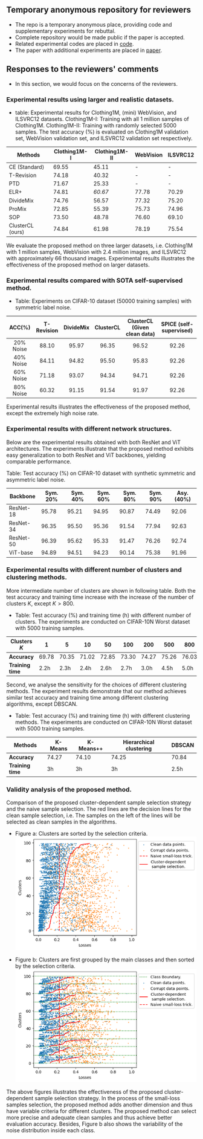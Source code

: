 ## Temporary anonymous repository for reviewers

- The repo is a temporary anonymous place, providing code and supplementary experiments for rebuttal.
- Complete repository would be made public if the paper is accepted.
- Related experimental codes are placed in [code](https://github.com/AnonymousForICASSP2024/TemporaryAnonymousRepForReviewers/tree/master/code).
- The paper with additional experiments are placed in [paper](https://github.com/AnonymousForICASSP2024/TemporaryAnonymousRepForReviewers/blob/master/docs/paper.pdf).


## Responses to the reviewers' comments

- In this section, we would focus on the concerns of the reviewers.


### Experimental results using larger and realistic datasets.

- table: Experimental results for Clothing1M, (mini) WebVision, and ILSVRC12 datasets.
Clothing1M-I: Training with all 1 million samples of Clothing1M. 
Clothing1M-II: Training with randomly selected 5000 samples.
The test accuracy (\%) is evaluated on Clothing1M validation set, WebVision validation set, and ILSVRC12 validation set respectively.

| **Methods**         | **Clothing1M-I** | **Clothing1M-II** | **WebVision** | **ILSVRC12** |
|----------------------|------------------|-------------------|---------------|--------------|
| CE (Standard)        | 69.55            | 45.11             | -             | -            |
| T-Revision           | 74.18           | 40.32             | -             | -            |
| PTD                  | 71.67           | 25.33             | -             | -            |
| ELR+                 | 74.81      | *60.67*           | 77.78    | 70.29   |
| DivideMix            | 74.76       | 56.57             | 77.32   | 75.20  |
| ProMix               | 72.85            | 55.39             | 75.73         | 74.96        |
| SOP                  | 73.50      | 48.78             | 76.60     | 69.10    |
| ClusterCL (ours)   | 74.84            | 61.98        | 78.19     | 75.54    |

We evaluate the proposed method on three larger datasets, i.e. Clothing1M with 1 million samples, WebVision with 2.4 million images, and ILSVRC12 with approximately 66 thousand images.
Experimental results illustrates the effectiveness of the proposed method on larger datasets.

### Experimental results compared with SOTA self-supervised method.

- Table: Experiments on CIFAR-10 dataset (50000 training samples) with symmetric label noise. 

| ACC(%) |     T-Revision    |     DivideMix    |     ClusterCL    |     ClusterCL (Given clean data)    |     SPICE (self-supervised)   |
|:---:|:---:|:---:|:---:|:---:|:---:|
|     20% Noise    |     88.10    |     95.97    |     96.35    |     96.52    |     92.26    |
|     40% Noise    |     84.11    |     94.82    |     95.50    |     95.83    |     92.26    |
| 60% Noise | 71.18 | 93.07 | 94.34 | 94.71 |     92.26    |
|     80% Noise    |     60.32    |     91.15    |     91.54    |     91.97    |     92.26    |


Experimental results illustrates the effectiveness of the proposed method, except the extremely high noise rate.


### Experimental results with different network structures.

Below are the experimental results obtained with both ResNet and ViT architectures. The experiments illustrate that the proposed method exhibits easy generalization to both ResNet and ViT backbones, yielding comparable performance.

Table: Test accuracy (%) on CIFAR-10 dataset with synthetic symmetric and asymmetric label noise.

| Backbone        | Sym. $20\%$ | Sym. $40\%$ | Sym. $60\%$ | Sym. $80\%$ | Sym. $90\%$ | Asy. (40\%) |
|------------------|-------------|-------------|-------------|-------------|-------------|-------------|
| ResNet-18        | 95.78       | 95.21       | 94.95       | 90.87       | 74.49       | 92.06       |
| ResNet-34        | 96.35       | 95.50       | 95.36       | 91.54       | 77.94       | 92.63       |
| ResNet-50        | 96.39       | 95.62       | 95.33       | 91.47       | 76.26       | 92.74       |
| ViT-base         | 94.89       | 94.51       | 94.23       | 90.14       | 75.38       | 91.96       |




### Experimental results with different number of clusters and clustering methods.

More intermediate number of clusters are shown in following table. Both the test accuracy and training time increase with the increase of the number of clusters $K$, except $K>800$.

- Table: Test accuracy (\%) and training time (h) with different number of clusters.
The experiments are conducted on CIFAR-10N Worst dataset with 5000 training samples.

| **Clusters $K$** | 1     | 5     | 10    | 50    | 100   | 200   | 500   | 800   | 1000  |
|--------------------|-------|-------|-------|-------|-------|-------|-------|-------|-------|
| **Accuracy**       | 69.78 | 70.35 | 71.02 | 72.85 | 73.30 | 74.27 | 75.26 | 76.03 | 74.37 |
| **Training time**  | 2.2h  | 2.3h  | 2.4h  | 2.6h  | 2.7h  | 3.0h  | 4.5h  | 5.0h  | 5.5h  |


Second, we analyse the sensitivity for the choices of different clustering methods. The experiment results demonstrate that our method achieves similar test accuracy and training time among different clustering algorithms, except DBSCAN.

- Table: Test accuracy (\%) and training time (h) with different clustering methods.
The experiments are conducted on CIFAR-10N Worst dataset with 5000 training samples.

| **Methods**               | K-Means | K-Means++ | Hierarchical clustering | DBSCAN |
|---------------------------|---------|-----------|--------------------------|--------|
| **Accuracy**              | 74.27   | 74.10     | 74.25                    | 70.84  |
| **Training time**         | 3h      | 3h        | 3h                       | 2.5h   |


### Validity analysis of the proposed method. 

Comparison of the proposed cluster-dependent sample selection strategy and the naive sample selection.
The red lines are the decision lines for the clean sample selection, i.e. The samples on the left of the lines will be selected as clean samples in the algorithms.

- Figure a: Clusters are sorted by the selection criteria.
![fig:loss-sample-selection](./docs/sample_selection_line.png)

- Figure b: Clusters are first grouped by the main classes and then sorted by the selection criteria.
![fig:loss-sample-selection-with-class](./docs/sample_selection_line_with_class.png)


The above figures illustrates the effectiveness of the proposed cluster-dependent sample selection strategy.
In the process of the small-loss samples selection, the proposed method adds another dimension and thus have variable criteria for different clusters. The proposed method can select more precise and adequate clean samples and thus achieve better evaluation accuracy.
Besides, Figure b also shows the variability of the noise distribution inside each class.